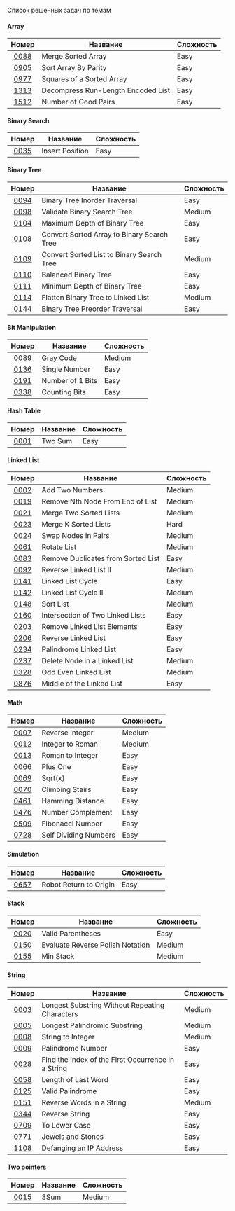 
Список решенных задач по темам

#### Array
|                                  Номер                                   | Название                           | Сложность |
|:------------------------------------------------------------------------:|------------------------------------|-----------|
|         [0088](https://leetcode.com/problems/merge-sorted-array)         | Merge Sorted Array                 | Easy      |
|        [0905](https://leetcode.com/problems/sort-array-by-parity)        | Sort Array By Parity               | Easy      |
|     [0977](https://leetcode.com/problems/squares-of-a-sorted-array)      | Squares of a Sorted Array          | Easy      |
| [1313](https://leetcode.com/problems/decompress-run-length-encoded-list) | Decompress Run-Length Encoded List | Easy      |
|        [1512](https://leetcode.com/problems/number-of-good-pairs)        | Number of Good Pairs               | Easy      |


#### Binary Search
|                               Номер                                | Название        | Сложность |
|:------------------------------------------------------------------:|-----------------|-----------|
|    [0035](https://leetcode.com/problems/search-insert-position)    | Insert Position | Easy      |


#### Binary Tree
|                                      Номер                                       | Название                                   | Сложность |
|:--------------------------------------------------------------------------------:|--------------------------------------------|-----------|
|       [0094](https://leetcode.com/problems/binary-tree-inorder-traversal)        | Binary Tree Inorder Traversal              | Easy      |
|        [0098](https://leetcode.com/problems/validate-binary-search-tree)         | Validate Binary Search Tree                | Medium    |
|        [0104](https://leetcode.com/problems/maximum-depth-of-binary-tree)        | Maximum Depth of Binary Tree               | Easy      |
| [0108](https://leetcode.com/problems/convert-sorted-array-to-binary-search-tree) | Convert Sorted Array to Binary Search Tree | Easy      |
| [0109](https://leetcode.com/problems/convert-sorted-list-to-binary-search-tree)  | Convert Sorted List to Binary Search Tree  | Medium    |
|            [0110](https://leetcode.com/problems/balanced-binary-tree)            | Balanced Binary Tree                       | Easy      |
|        [0111](https://leetcode.com/problems/minimum-depth-of-binary-tree)        | Minimum Depth of Binary Tree               | Easy      |
|     [0114](https://leetcode.com/problems/flatten-binary-tree-to-linked-list)     | Flatten Binary Tree to Linked List         | Medium    |
|       [0144](https://leetcode.com/problems/binary-tree-preorder-traversal)       | Binary Tree Preorder Traversal             | Easy      |


#### Bit Manipulation
|                         Номер                          | Название         | Сложность |
|:------------------------------------------------------:|------------------|-----------|
|    [0089](https://leetcode.com/problems/gray-code)     | Gray Code        | Medium    |
|  [0136](https://leetcode.com/problems/single-number)   | Single Number    | Easy      |
| [0191](https://leetcode.com/problems/number-of-1-bits) | Number of 1 Bits | Easy      |
|  [0338](https://leetcode.com/problems/counting-bits)   | Counting Bits    | Easy      |


#### Hash Table
|                     Номер                     | Название | Сложность |
|:---------------------------------------------:|----------|-----------|
| [0001](https://leetcode.com/problems/two-sum) | Two Sum  | Easy      |


#### Linked List
|                                  Номер                                   | Название                           | Сложность |
|:------------------------------------------------------------------------:|------------------------------------|-----------|
|          [0002](https://leetcode.com/problems/add-two-numbers)           | Add Two Numbers                    | Medium    |
|  [0019](https://leetcode.com/problems/remove-nth-node-from-end-of-list)  | Remove Nth Node From End of List   | Medium    |
|          [0021](https://leetcode.com/problems/add-two-numbers)           | Merge Two Sorted Lists             | Medium    |
|        [0023](https://leetcode.com/problems/merge-k-sorted-lists)        | Merge K Sorted Lists               | Hard      |
|        [0024](https://leetcode.com/problems/swap-nodes-in-pairs)         | Swap Nodes in Pairs                | Medium    |
|            [0061](https://leetcode.com/problems/rotate-list)             | Rotate List                        | Medium    |
| [0083](https://leetcode.com/problems/remove-duplicates-from-sorted-list) | Remove Duplicates from Sorted List | Easy      |
|       [0092](https://leetcode.com/problems/reverse-linked-list-ii)       | Reverse Linked List II             | Medium    |
|         [0141](https://leetcode.com/problems/linked-list-cycle)          | Linked List Cycle                  | Easy      |
|        [0142](https://leetcode.com/problems/linked-list-cycle-ii)        | Linked List Cycle II               | Medium    |
|             [0148](https://leetcode.com/problems/sort-list)              | Sort List                          | Medium    |
|  [0160](https://leetcode.com/problems/intersection-of-two-linked-lists)  | Intersection of Two Linked Lists   | Easy      |
|    [0203](https://leetcode.com/problems/remove-linked-list-elements)     | Remove Linked List Elements        | Easy      |
|        [0206](https://leetcode.com/problems/reverse-linked-list)         | Reverse Linked List                | Easy      |
|       [0234](https://leetcode.com/problems/palindrome-linked-list)       | Palindrome Linked List             | Easy      |
|    [0237](https://leetcode.com/problems/delete-node-in-a-linked-list)    | Delete Node in a Linked List       | Medium    |
|        [0328](https://leetcode.com/problems/odd-even-linked-list)        | Odd Even Linked List               | Medium    |
|     [0876](https://leetcode.com/problems/middle-of-the-linked-list)      | Middle of the Linked List          | Easy      |


#### Math
|                            Номер                            | Название              | Сложность |
|:-----------------------------------------------------------:|-----------------------|-----------|
|    [0007](https://leetcode.com/problems/reverse-integer)    | Reverse Integer       | Medium    |
|   [0012](https://leetcode.com/problems/integer-to-roman)    | Integer to Roman      | Medium    |
|   [0013](https://leetcode.com/problems/roman-to-integer)    | Roman to Integer      | Easy      |
|       [0066](https://leetcode.com/problems/plus-one)        | Plus One              | Easy      |
|         [0069](https://leetcode.com/problems/sqrtx)         | Sqrt(x)               | Easy      |
|    [0070](https://leetcode.com/problems/climbing-stairs)    | Climbing Stairs       | Easy      |
|   [0461](https://leetcode.com/problems/hamming-distance)    | Hamming Distance      | Easy      |
|   [0476](https://leetcode.com/problems/number-complement)   | Number Complement     | Easy      |
|   [0509](https://leetcode.com/problems/fibonacci-number)    | Fibonacci Number      | Easy      |
| [0728](https://leetcode.com/problems/self-dividing-numbers) | Self Dividing Numbers | Easy      |


#### Simulation
|                            Номер                             | Название               | Сложность |
|:------------------------------------------------------------:|------------------------|-----------|
| [0657](https://leetcode.com/problems/robot-return-to-origin) | Robot Return to Origin | Easy      |


#### Stack
|                                 Номер                                  | Название                         | Сложность |
|:----------------------------------------------------------------------:|----------------------------------|-----------|
|        [0020](https://leetcode.com/problems/valid-parentheses)         | Valid Parentheses                | Easy      |
| [0150](https://leetcode.com/problems/evaluate-reverse-polish-notation) | Evaluate Reverse Polish Notation | Medium    |
|            [0155](https://leetcode.com/problems/min-stack)             | Min Stack                        | Medium    |


#### String

|                                          Номер                                           | Название                                           | Сложность |
|:----------------------------------------------------------------------------------------:|----------------------------------------------------|-----------|
|   [0003](https://leetcode.com/problems/longest-substring-without-repeating-characters)   | Longest Substring Without Repeating Characters     | Medium    |
|           [0005](https://leetcode.com/problems/longest-palindromic-substring)            | Longest Palindromic Substring                      | Medium    |
|               [0008](https://leetcode.com/problems/string-to-integer-atoi)               | String to Integer                                  | Medium    |
|                 [0009](https://leetcode.com/problems/palindrome-number)                  | Palindrome Number                                  | Easy      |
| [0028](https://leetcode.com/problems/find-the-index-of-the-first-occurrence-in-a-string) | Find the Index of the First Occurrence in a String | Easy      |
|                [0058](https://leetcode.com/problems/length-of-last-word)                 | Length of Last Word                                | Easy      |
|                  [0125](https://leetcode.com/problems/valid-palindrome)                  | Valid Palindrome                                   | Easy      |
|             [0151](https://leetcode.com/problems/reverse-words-in-a-string)              | Reverse Words in a String                          | Medium    |
|                   [0344](https://leetcode.com/problems/reverse-string)                   | Reverse String                                     | Easy      |
|                   [0709](https://leetcode.com/problems/to-lower-case)                    | To Lower Case                                      | Easy      |
|                 [0771](https://leetcode.com/problems/jewels-and-stones)                  | Jewels and Stones                                  | Easy      |
|              [1108](https://leetcode.com/problems/defanging-an-ip-address)               | Defanging an IP Address                            | Easy      |


#### Two pointers

|                   Номер                    | Название | Сложность |
|:------------------------------------------:|----------|-----------|
| [0015](https://leetcode.com/problems/3sum) | 3Sum     | Medium    |
